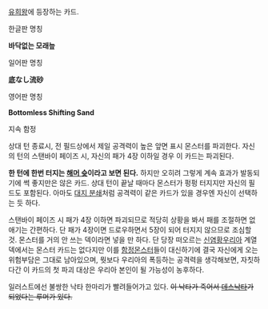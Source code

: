 [유희왕](%EC%9C%A0%ED%9D%AC%EC%99%95.md)에 등장하는 카드.

한글판 명칭

**바닥없는 모래늪**

일어판 명칭

**底なし流砂**

영어판 명칭

**Bottomless Shifting Sand**

지속 함정

상대 턴 종료시, 전 필드상에서 제일 공격력이 높은 앞면 표시 몬스터를 파괴한다. 자신의 턴의 스탠바이 페이즈 시, 자신의 패가 4장 이하일
경우 이 카드는 파괴된다.

  
**한 턴에 한번 터지는 [해머 슛](%ED%95%B4%EB%A8%B8%20%EC%8A%9B.md)이라고 보면 된다.** 하지만 오히려 그렇게 계속 효과가 발동되기에 썩 좋지만은 않은 카드. 상대 턴이 끝날 때마다 몬스터가 펑펑 터지지만 자신의 필드도 포함된다. 아마도 [대지 분쇄](%EB%8C%80%EC%A7%80%20%EB%B6%84%EC%87%84.md)처럼 공격력이 같은 카드가 있을 경우엔 자신이 선택하는 듯 하다.

스탠바이 페이즈 시 패가 4장 이하면 파괴되므로 적당히 상황을 봐서 패를 조절하면 없애기는 간편하다. 단 패가 4장이면 드로우하면서 5장이
되어 터지지 않으므로 조심할 것. 몬스터를 거의 안 쓰는 덱이라면 넣을 만 하다. 단 당장 떠오르는 [신염황우리아](%EC%8B%A0%EC%97%BC%ED%99%A9%20%EC%9A%B0%EB%A6%AC%EC%95%84.md) 계열 덱에서는
몬스터 카드는 없다지만 이를 [함정몬스터](%ED%95%A8%EC%A0%95%20%EB%AA%AC%EC%8A%A4%ED%84%B0.md)들이 대신하기에 결국 자신에게
오는 위험부담은 그대로 남아있으며, 뭣보다 우리아의 폭등하는 공격력을 생각해보면, 자칫하다간 이 카드의 첫 파괴 대상은 우리아 본인이 될
가능성이 농후하다.

일러스트에선 불쌍한 낙타 한마리가 빨려들어가고 있다. <del>이 낙타가 죽어서 [데스낙타](%EB%8D%B0%EC%8A%A4%20%EB%82%99%ED%83%80.md)가 되었다는 루머가 있다.</del>

